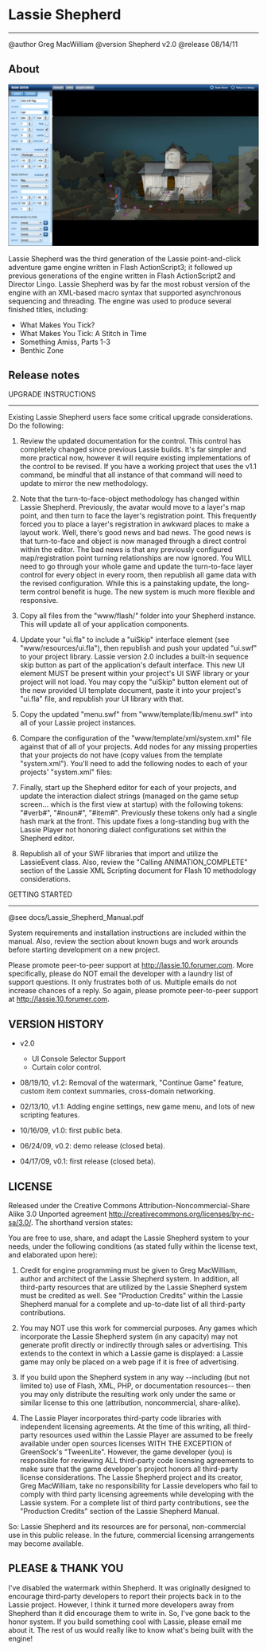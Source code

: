 # Lassie Shepherd
---------------
@author Greg MacWilliam
@version Shepherd v2.0
@release 08/14/11

## About

![Lassie studio](./lassie-shepherd.jpg)

Lassie Shepherd was the third generation of the Lassie point-and-click adventure game engine written in Flash ActionScript3; it followed up previous generations of the engine written in Flash ActionScript2 and Director Lingo. Lassie Shepherd was by far the most robust version of the engine with an XML-based macro syntax that supported asynchronous sequencing and threading. The engine was used to produce several finished titles, including:

- What Makes You Tick?
- What Makes You Tick: A Stitch in Time
- Something Amiss, Parts 1-3
- Benthic Zone

## Release notes

UPGRADE INSTRUCTIONS
____________________
Existing Lassie Shepherd users face some critical upgrade considerations. Do the following:

1) Review the updated documentation for the <skip> control. This control has completely changed since previous Lassie builds. It's far simpler and more practical now, however it will require existing implementations of the <skip> control to be revised. If you have a working project that uses the v1.1 <skip> command, be mindful that all instance of that command will need to update to mirror the new methodology.

2) Note that the turn-to-face-object methodology has changed within Lassie Shepherd. Previously, the avatar would move to a layer's map point, and then turn to face the layer's registration point. This frequently forced you to place a layer's registration in awkward places to make a layout work. Well, there's good news and bad news. The good news is that turn-to-face and object is now managed through a direct control within the editor. The bad news is that any previously configured map/registration point turning relationships are now ignored. You WILL need to go through your whole game and update the turn-to-face layer control for every object in every room, then republish all game data with the revised configuration. While this is a painstaking update, the long-term control benefit is huge. The new system is much more flexible and responsive.

3) Copy all files from the "www/flash/" folder into your Shepherd instance. This will update all of your application components.

4) Update your "ui.fla" to include a "uiSkip" interface element (see "www/resources/ui.fla"), then republish and push your updated "ui.swf" to your project library. Lassie version 2.0 includes a built-in sequence skip button as part of the application's default interface. This new UI element MUST be present within your project's UI SWF library or your project will not load. You may copy the "uiSkip" button element out of the new provided UI template document, paste it into your project's "ui.fla" file, and republish your UI library with that.

5) Copy the updated "menu.swf" from "www/template/lib/menu.swf" into all of your Lassie project instances.

6) Compare the configuration of the "www/template/xml/system.xml" file against that of all of your projects. Add nodes for any missing properties that your projects do not have (copy values from the template "system.xml"). You'll need to add the following nodes to each of your projects' "system.xml" files:
 <mediaBaseURL/>
 <xmlBaseUR/L>
 <allowXMLCache/>
 <staticWindow/>
 <menuGraphicsQuality/>
 <legal/>

7) Finally, start up the Shepherd editor for each of your projects, and update the interaction dialect strings (managed on the game setup screen... which is the first view at startup) with the following tokens: "#verb#", "#noun#", "#item#". Previously these tokens only had a single hash mark at the front. This update fixes a long-standing bug with the Lassie Player not honoring dialect configurations set within the Shepherd editor.

8) Republish all of your SWF libraries that import and utilize the LassieEvent class. Also, review the "Calling ANIMATION_COMPLETE" section of the Lassie XML Scripting document for Flash 10 methodology considerations.


GETTING STARTED
_______________
@see docs/Lassie_Shepherd_Manual.pdf

System requirements and installation instructions are included within the manual. Also, review the section about known bugs and work arounds before starting development on a new project.

Please promote peer-to-peer support at http://lassie.10.forumer.com. More specifically, please do NOT email the developer with a laundry list of support questions. It only frustrates both of us. Multiple emails do not increase chances of a reply. So again, please promote peer-to-peer support at http://lassie.10.forumer.com.



VERSION HISTORY
---------------
- v2.0
  - UI Console Selector Support
  - Curtain color control.

- 08/19/10, v1.2: Removal of the watermark, "Continue Game" feature, custom item context summaries, cross-domain networking.
- 02/13/10, v1.1: Adding engine settings, new game menu, and lots of new scripting features.
- 10/16/09, v1.0: first public beta.
- 06/24/09, v0.2: demo release (closed beta).
- 04/17/09, v0.1: first release (closed beta).



LICENSE
-------
Released under the Creative Commons Attribution-Noncommercial-Share Alike 3.0 Unported agreement <http://creativecommons.org/licenses/by-nc-sa/3.0/>. The shorthand version states:

You are free to use, share, and adapt the Lassie Shepherd system to your needs, under the following conditions (as stated fully within the license text, and elaborated upon here):

 1) Credit for engine programming must be given to Greg MacWilliam, author and architect of the Lassie Shepherd system. In addition, all third-party resources that are utilized by the Lassie Shepherd system must be credited as well. See "Production Credits" within the Lassie Shepherd manual for a complete and up-to-date list of all third-party contributions.

 2) You may NOT use this work for commercial purposes. Any games which incorporate the Lassie Shepherd system (in any capacity) may not generate profit directly or indirectly through sales or advertising. This extends to the context in which a Lassie game is displayed: a Lassie game may only be placed on a web page if it is free of advertising.

 3) If you build upon the Shepherd system in any way --including (but not limited to) use of Flash, XML, PHP, or documentation resources-- then you may only distribute the resulting work only under the same or similar license to this one (attribution, noncommercial, share-alike).

 4) The Lassie Player incorporates third-party code libraries with independent licensing agreements. At the time of this writing, all third-party resources used within the Lassie Player are assumed to be freely available under open sources licenses WITH THE EXCEPTION of GreenSock's "TweenLite". However, the game developer (you) is responsible for reviewing ALL third-party code licensing agreements to make sure that the game developer's project honors all third-party license considerations. The Lassie Shepherd project and its creator, Greg MacWilliam, take no responsibility for Lassie developers who fail to comply with third party licensing agreements while developing with the Lassie system. For a complete list of third party contributions, see the "Production Credits" section of the Lassie Shepherd Manual.

So: Lassie Shepherd and its resources are for personal, non-commercial use in this public release. In the future, commercial licensing arrangements may become available.



PLEASE & THANK YOU
------------------
I've disabled the watermark within Shepherd. It was originally designed to encourage third-party developers to report their projects back in to the Lassie project. However, I think it turned more developers away from Shepherd than it did encourage them to write in. So, I've gone back to the honor system. If you build something cool with Lassie, please email me about it. The rest of us would really like to know what's being built with the engine!